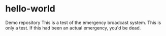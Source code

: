 # hello-world
Demo repository
This is a test of the emergency broadcast system. This is only a test. If this had been an actual emergency, you'd be dead.
